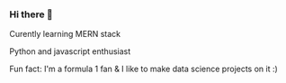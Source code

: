 ### Hi there 👋
<p>Curently learning MERN stack</p>
<p>Python and javascript enthusiast</p>
<p>Fun fact: I'm a formula 1 fan & I like to make data science projects on it :)</p>

<!--
**ishitagupta1/ishitagupta1** is a ✨ _special_ ✨ repository because its `README.md` (this file) appears on your GitHub profile.

Here are some ideas to get you started:

- 🔭 I’m currently working on ...
- 🌱 I’m currently learning ...
- 👯 I’m looking to collaborate on ...
- 🤔 I’m looking for help with ...
- 💬 Ask me about ...
- 📫 How to reach me: ...
- 😄 Pronouns: ...
- ⚡ Fun fact: ...
-->
